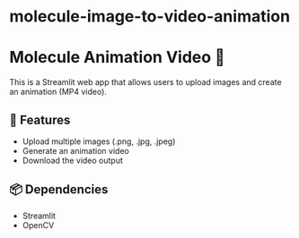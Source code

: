 # molecule-image-to-video-animation

# Molecule Animation Video 🎥

This is a Streamlit web app that allows users to upload images and create an animation (MP4 video).  

## 🚀 Features
- Upload multiple images (.png, .jpg, .jpeg)
- Generate an animation video
- Download the video output

## 📦 Dependencies
- Streamlit
- OpenCV
